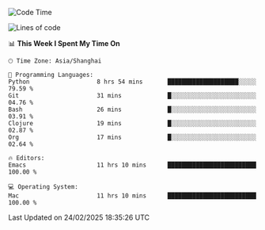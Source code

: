 <!--START_SECTION:waka-->
![Code Time](http://img.shields.io/badge/Code%20Time-2%2C544%20hrs%2015%20mins-blue)

![Lines of code](https://img.shields.io/badge/From%20Hello%20World%20I%27ve%20Written-335.2%20thousand%20lines%20of%20code-blue)

📊 **This Week I Spent My Time On** 

```text
🕑︎ Time Zone: Asia/Shanghai

💬 Programming Languages: 
Python                   8 hrs 54 mins       ████████████████████░░░░░   79.59 % 
Git                      31 mins             █░░░░░░░░░░░░░░░░░░░░░░░░   04.76 % 
Bash                     26 mins             █░░░░░░░░░░░░░░░░░░░░░░░░   03.91 % 
Clojure                  19 mins             █░░░░░░░░░░░░░░░░░░░░░░░░   02.87 % 
Org                      17 mins             █░░░░░░░░░░░░░░░░░░░░░░░░   02.64 % 

🔥 Editors: 
Emacs                    11 hrs 10 mins      █████████████████████████   100.00 % 

💻 Operating System: 
Mac                      11 hrs 10 mins      █████████████████████████   100.00 % 
```


 Last Updated on 24/02/2025 18:35:26 UTC
<!--END_SECTION:waka-->
